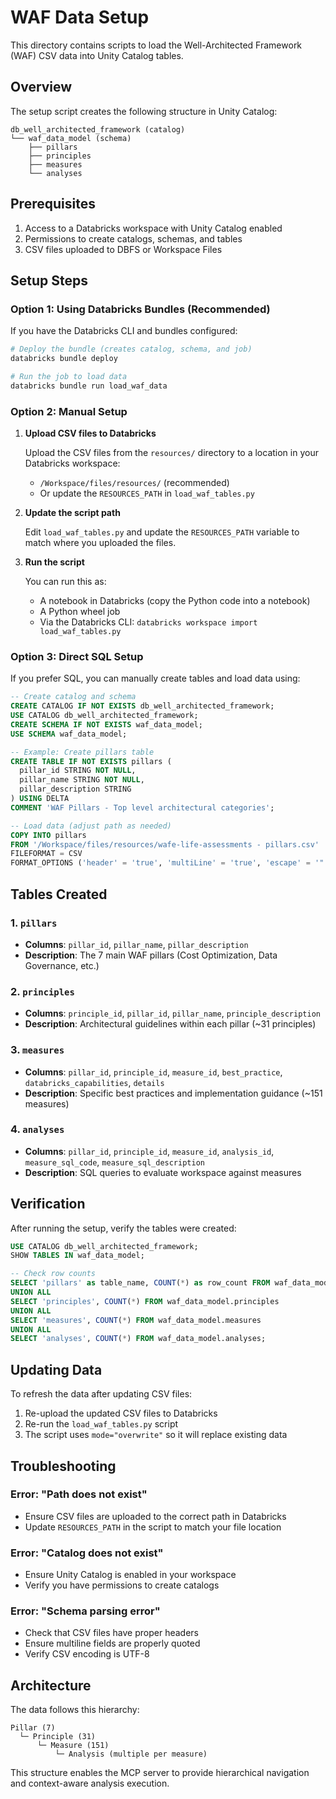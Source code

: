 # WAF Data Setup

This directory contains scripts to load the Well-Architected Framework (WAF) CSV data into Unity Catalog tables.

## Overview

The setup script creates the following structure in Unity Catalog:

```
db_well_architected_framework (catalog)
└── waf_data_model (schema)
    ├── pillars
    ├── principles
    ├── measures
    └── analyses
```

## Prerequisites

1. Access to a Databricks workspace with Unity Catalog enabled
2. Permissions to create catalogs, schemas, and tables
3. CSV files uploaded to DBFS or Workspace Files

## Setup Steps

### Option 1: Using Databricks Bundles (Recommended)

If you have the Databricks CLI and bundles configured:

```bash
# Deploy the bundle (creates catalog, schema, and job)
databricks bundle deploy

# Run the job to load data
databricks bundle run load_waf_data
```

### Option 2: Manual Setup

1. **Upload CSV files to Databricks**
   
   Upload the CSV files from the `resources/` directory to a location in your Databricks workspace:
   - `/Workspace/files/resources/` (recommended)
   - Or update the `RESOURCES_PATH` in `load_waf_tables.py`

2. **Update the script path**
   
   Edit `load_waf_tables.py` and update the `RESOURCES_PATH` variable to match where you uploaded the files.

3. **Run the script**
   
   You can run this as:
   - A notebook in Databricks (copy the Python code into a notebook)
   - A Python wheel job
   - Via the Databricks CLI: `databricks workspace import load_waf_tables.py`

### Option 3: Direct SQL Setup

If you prefer SQL, you can manually create tables and load data using:

```sql
-- Create catalog and schema
CREATE CATALOG IF NOT EXISTS db_well_architected_framework;
USE CATALOG db_well_architected_framework;
CREATE SCHEMA IF NOT EXISTS waf_data_model;
USE SCHEMA waf_data_model;

-- Example: Create pillars table
CREATE TABLE IF NOT EXISTS pillars (
  pillar_id STRING NOT NULL,
  pillar_name STRING NOT NULL,
  pillar_description STRING
) USING DELTA
COMMENT 'WAF Pillars - Top level architectural categories';

-- Load data (adjust path as needed)
COPY INTO pillars
FROM '/Workspace/files/resources/wafe-life-assessments - pillars.csv'
FILEFORMAT = CSV
FORMAT_OPTIONS ('header' = 'true', 'multiLine' = 'true', 'escape' = '"');
```

## Tables Created

### 1. `pillars`
- **Columns**: `pillar_id`, `pillar_name`, `pillar_description`
- **Description**: The 7 main WAF pillars (Cost Optimization, Data Governance, etc.)

### 2. `principles`
- **Columns**: `principle_id`, `pillar_id`, `pillar_name`, `principle_description`
- **Description**: Architectural guidelines within each pillar (~31 principles)

### 3. `measures`
- **Columns**: `pillar_id`, `principle_id`, `measure_id`, `best_practice`, `databricks_capabilities`, `details`
- **Description**: Specific best practices and implementation guidance (~151 measures)

### 4. `analyses`
- **Columns**: `pillar_id`, `principle_id`, `measure_id`, `analysis_id`, `measure_sql_code`, `measure_sql_description`
- **Description**: SQL queries to evaluate workspace against measures

## Verification

After running the setup, verify the tables were created:

```sql
USE CATALOG db_well_architected_framework;
SHOW TABLES IN waf_data_model;

-- Check row counts
SELECT 'pillars' as table_name, COUNT(*) as row_count FROM waf_data_model.pillars
UNION ALL
SELECT 'principles', COUNT(*) FROM waf_data_model.principles
UNION ALL
SELECT 'measures', COUNT(*) FROM waf_data_model.measures
UNION ALL
SELECT 'analyses', COUNT(*) FROM waf_data_model.analyses;
```

## Updating Data

To refresh the data after updating CSV files:

1. Re-upload the updated CSV files to Databricks
2. Re-run the `load_waf_tables.py` script
3. The script uses `mode="overwrite"` so it will replace existing data

## Troubleshooting

### Error: "Path does not exist"
- Ensure CSV files are uploaded to the correct path in Databricks
- Update `RESOURCES_PATH` in the script to match your file location

### Error: "Catalog does not exist"
- Ensure Unity Catalog is enabled in your workspace
- Verify you have permissions to create catalogs

### Error: "Schema parsing error"
- Check that CSV files have proper headers
- Ensure multiline fields are properly quoted
- Verify CSV encoding is UTF-8

## Architecture

The data follows this hierarchy:
```
Pillar (7)
  └─ Principle (31)
      └─ Measure (151)
          └─ Analysis (multiple per measure)
```

This structure enables the MCP server to provide hierarchical navigation and context-aware analysis execution.

